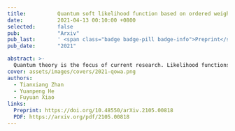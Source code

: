 ```yaml
---
title:          Quantum soft likelihood function based on ordered weighted average operator
date:           2021-04-13 00:10:00 +0800
selected:       false
pub:            "Arxiv"
pub_last:       ' <span class="badge badge-pill badge-info">Preprint</span>'
pub_date:       "2021"

abstract: >-
  Quantum theory is the focus of current research. Likelihood functions are widely used in many fields. Because the classic likelihood functions are too strict for extreme data in practical applications, Yager proposed soft ordered weighted average (OWA) operator. In the quantum method, probability is represented by Euler's function. How to establish a connection between quantum theory and OWA is also an open question. This article proposes OWA opreator under quantum theory, and discusses the relationship between quantum soft OWA operater and classical soft OWA operator through some examples. Similar to other quantum models, this research has more extensive applications in quantum information.
cover: assets/images/covers/2021-qowa.png
authors:
  - Tianxiang Zhan
  - Yuanpeng He
  - Fuyuan Xiao
links:
  Preprint: https://doi.org/10.48550/arXiv.2105.00818
  PDF: https://arxiv.org/pdf/2105.00818
---
```

